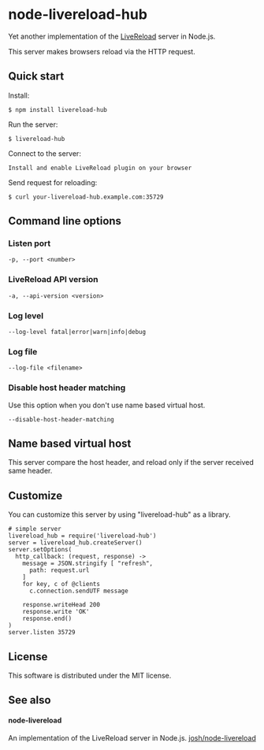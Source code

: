 # node-livereload-hub

Yet another implementation of the [LiveReload](https://github.com/mockko/livereload) server in Node.js.

This server makes browsers reload via the HTTP request.


## Quick start

Install:

    $ npm install livereload-hub

Run the server:

    $ livereload-hub

Connect to the server:

    Install and enable LiveReload plugin on your browser

Send request for reloading:

    $ curl your-livereload-hub.example.com:35729


## Command line options

### Listen port
    -p, --port <number>

### LiveReload API version
    -a, --api-version <version>

### Log level
    --log-level fatal|error|warn|info|debug

### Log file
    --log-file <filename>

### Disable host header matching
Use this option when you don't use name based virtual host.

    --disable-host-header-matching


## Name based virtual host
This server compare the host header, and reload only if the server received same header.


## Customize
You can customize this server by using "livereload-hub" as a library.

    # simple server
    livereload_hub = require('livereload-hub')
    server = livereload_hub.createServer()
    server.setOptions(
      http_callback: (request, response) ->
        message = JSON.stringify [ "refresh",
          path: request.url
        ]
        for key, c of @clients
          c.connection.sendUTF message

        response.writeHead 200
        response.write 'OK'
        response.end()
    )
    server.listen 35729
    

## License

This software is distributed under the MIT license.


## See also

#### node-livereload
An implementation of the LiveReload server in Node.js.
[josh/node-livereload](https://github.com/josh/node-livereload)
